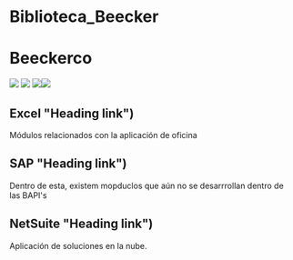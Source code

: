 # Biblioteca_Beecker
# Beeckerco


![](https://img.shields.io/github/issues/RepositoriosBeecker/Biblioteca_Beecker) ![](https://img.shields.io/github/forks/RepositoriosBeecker/Biblioteca_Beecker) ![](https://img.shields.io/github/stars/RepositoriosBeecker/Biblioteca_Beecker)![](https://img.shields.io/github/repo-size/RepositoriosBeecker/Biblioteca_Beecker)


## Excel "Heading link")
Módulos relacionados con la aplicación de oficina
## SAP "Heading link")
Dentro de esta, existem mopduclos que aún no se desarrrollan dentro de las BAPI's
## NetSuite "Heading link")
Aplicación de soluciones en la nube.
